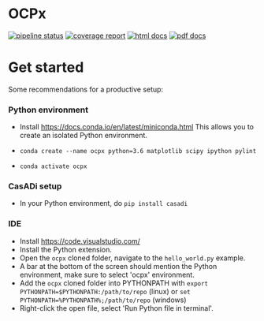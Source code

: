 # OCPx
[![pipeline status](https://gitlab.mech.kuleuven.be/meco-software/ocpx/badges/master/pipeline.svg)](https://gitlab.mech.kuleuven.be/meco-software/ocpx/commits/master)
[![coverage report](https://gitlab.mech.kuleuven.be/meco-software/ocpx/badges/master/coverage.svg)](https://gitlab.mech.kuleuven.be/meco-software/ocpx/commits/master)
[![html docs](https://img.shields.io/static/v1.svg?label=docs&message=online&color=informational)](http://meco-software.pages.mech.kuleuven.be/ocpx)
[![pdf docs](https://img.shields.io/static/v1.svg?label=docs&message=pdf&color=red)](http://meco-software.pages.mech.kuleuven.be/ocpx/documentation-ocpx.pdf)


# Get started
Some recommendations for a productive setup:

### Python environment

* Install https://docs.conda.io/en/latest/miniconda.html
  This allows you to create an isolated Python environment.

* `conda create --name ocpx python=3.6 matplotlib scipy ipython pylint`
* `conda activate ocpx`

### CasADi setup
* In your Python environment, do `pip install casadi`

### IDE

 * Install https://code.visualstudio.com/
 * Install the Python extension.
 * Open the `ocpx` cloned folder, navigate to the `hello_world.py` example.
 * A bar at the bottom of the screen should mention the Python environment,
  make sure to select 'ocpx' environment.
 * Add the `ocpx` cloned folder into PYTHONPATH with `export PYTHONPATH=$PYTHONPATH:/path/to/repo` (linux) or `set PYTHONPATH=%PYTHONPATH%;/path/to/repo` (windows)
 * Right-click the open file, select 'Run Python file in terminal'.
